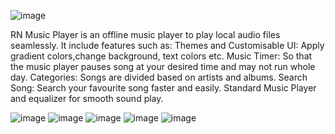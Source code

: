 ![image](https://com-amazon-mas-catalog.s3.amazonaws.com/amzn1.devportal.assetupload.d1a82f0bbb574738ae757c066db2ef81_bc5176c0-cd72-4315-b1bd-66bafc3e5ebc_c5df06943d7d2df375eddc92217de12f)




RN Music Player is an offline music player to play local audio files seamlessly.
It include features such as: Themes and Customisable UI: Apply gradient colors,change background, text colors etc. 
Music Timer: So that the music player pauses song at your desired time and may not run whole day. Categories: Songs are divided based on artists and albums.
Search Song: Search your favourite song faster and easily. Standard Music Player and equalizer for smooth sound play.

![image](https://com-amazon-mas-catalog.s3.amazonaws.com/amzn1.devportal.assetupload.7cc6850dbe3246cc8c5187be603b475b_eb71edda-bdb3-4bbb-b88e-9bd973517ef8_668caed84612202378d7affe3332751a)
![image](https://com-amazon-mas-catalog.s3.amazonaws.com/amzn1.devportal.assetupload.a459ad0ac7164b5aa2accec953a25b8d_dd2b5f4c-014c-47ec-ad7c-bab9f4472b1f_601bdd3f2e226a2356d3a29757ffa1c2)
![image](https://com-amazon-mas-catalog.s3.amazonaws.com/amzn1.devportal.assetupload.73de627f19db46a5a7f53104b8a71fb0_ad0ec206-5c68-478a-b38a-9b5029914e22_1b2683b43bb8dff5408b44f8c423dfcf)
![image](https://com-amazon-mas-catalog.s3.amazonaws.com/amzn1.devportal.assetupload.4442f5a19cb94904aa1eabd68a981177_32e934f6-6b1d-45f0-9db9-d3303257242e_d08b2df80d931e33bfd7839f4c2596a5)
![image](https://com-amazon-mas-catalog.s3.amazonaws.com/amzn1.devportal.assetupload.7cc6850dbe3246cc8c5187be603b475b_eb71edda-bdb3-4bbb-b88e-9bd973517ef8_668caed84612202378d7affe3332751a)
